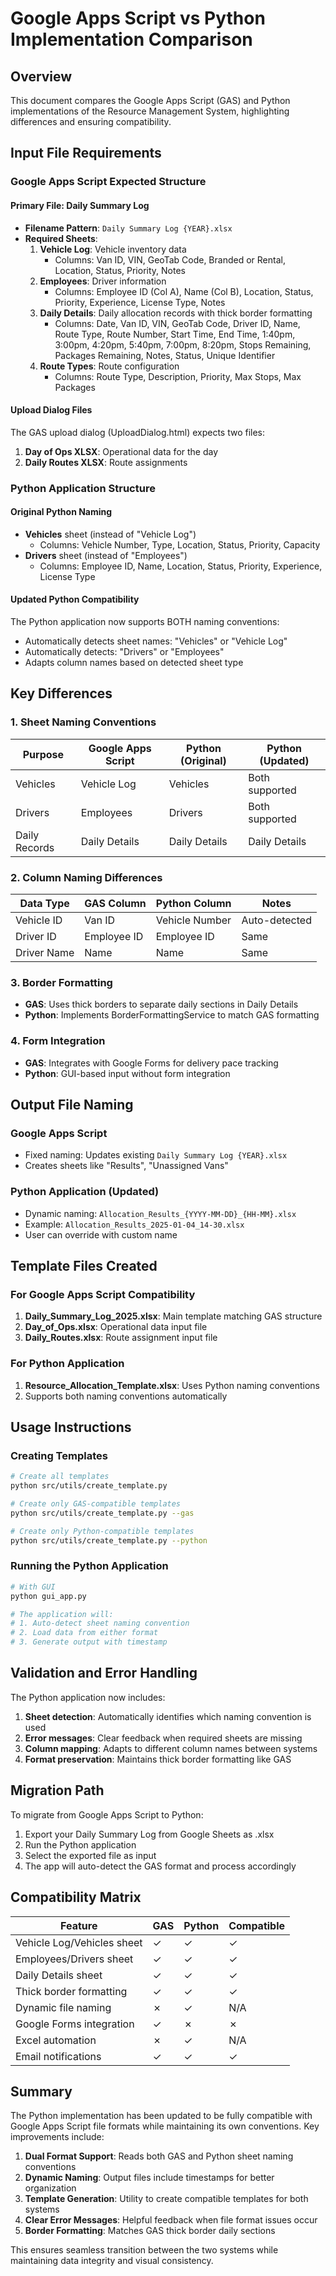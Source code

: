 # Google Apps Script vs Python Implementation Comparison

## Overview
This document compares the Google Apps Script (GAS) and Python implementations of the Resource Management System, highlighting differences and ensuring compatibility.

## Input File Requirements

### Google Apps Script Expected Structure

#### Primary File: Daily Summary Log
- **Filename Pattern**: `Daily Summary Log {YEAR}.xlsx`
- **Required Sheets**:
  1. **Vehicle Log**: Vehicle inventory data
     - Columns: Van ID, VIN, GeoTab Code, Branded or Rental, Location, Status, Priority, Notes
  2. **Employees**: Driver information
     - Columns: Employee ID (Col A), Name (Col B), Location, Status, Priority, Experience, License Type, Notes
  3. **Daily Details**: Daily allocation records with thick border formatting
     - Columns: Date, Van ID, VIN, GeoTab Code, Driver ID, Name, Route Type, Route Number, Start Time, End Time, 
       1:40pm, 3:00pm, 4:20pm, 5:40pm, 7:00pm, 8:20pm, Stops Remaining, Packages Remaining, Notes, Status, Unique Identifier
  4. **Route Types**: Route configuration
     - Columns: Route Type, Description, Priority, Max Stops, Max Packages

#### Upload Dialog Files
The GAS upload dialog (UploadDialog.html) expects two files:
1. **Day of Ops XLSX**: Operational data for the day
2. **Daily Routes XLSX**: Route assignments

### Python Application Structure

#### Original Python Naming
- **Vehicles** sheet (instead of "Vehicle Log")
  - Columns: Vehicle Number, Type, Location, Status, Priority, Capacity
- **Drivers** sheet (instead of "Employees")
  - Columns: Employee ID, Name, Location, Status, Priority, Experience, License Type

#### Updated Python Compatibility
The Python application now supports BOTH naming conventions:
- Automatically detects sheet names: "Vehicles" or "Vehicle Log"
- Automatically detects: "Drivers" or "Employees"
- Adapts column names based on detected sheet type

## Key Differences

### 1. Sheet Naming Conventions
| Purpose | Google Apps Script | Python (Original) | Python (Updated) |
|---------|-------------------|-------------------|------------------|
| Vehicles | Vehicle Log | Vehicles | Both supported |
| Drivers | Employees | Drivers | Both supported |
| Daily Records | Daily Details | Daily Details | Daily Details |

### 2. Column Naming Differences
| Data Type | GAS Column | Python Column | Notes |
|-----------|------------|---------------|-------|
| Vehicle ID | Van ID | Vehicle Number | Auto-detected |
| Driver ID | Employee ID | Employee ID | Same |
| Driver Name | Name | Name | Same |

### 3. Border Formatting
- **GAS**: Uses thick borders to separate daily sections in Daily Details
- **Python**: Implements BorderFormattingService to match GAS formatting

### 4. Form Integration
- **GAS**: Integrates with Google Forms for delivery pace tracking
- **Python**: GUI-based input without form integration

## Output File Naming

### Google Apps Script
- Fixed naming: Updates existing `Daily Summary Log {YEAR}.xlsx`
- Creates sheets like "Results", "Unassigned Vans"

### Python Application (Updated)
- Dynamic naming: `Allocation_Results_{YYYY-MM-DD}_{HH-MM}.xlsx`
- Example: `Allocation_Results_2025-01-04_14-30.xlsx`
- User can override with custom name

## Template Files Created

### For Google Apps Script Compatibility
1. **Daily_Summary_Log_2025.xlsx**: Main template matching GAS structure
2. **Day_of_Ops.xlsx**: Operational data input file
3. **Daily_Routes.xlsx**: Route assignment input file

### For Python Application
1. **Resource_Allocation_Template.xlsx**: Uses Python naming conventions
2. Supports both naming conventions automatically

## Usage Instructions

### Creating Templates
```bash
# Create all templates
python src/utils/create_template.py

# Create only GAS-compatible templates
python src/utils/create_template.py --gas

# Create only Python-compatible templates
python src/utils/create_template.py --python
```

### Running the Python Application
```bash
# With GUI
python gui_app.py

# The application will:
# 1. Auto-detect sheet naming convention
# 2. Load data from either format
# 3. Generate output with timestamp
```

## Validation and Error Handling

The Python application now includes:
1. **Sheet detection**: Automatically identifies which naming convention is used
2. **Error messages**: Clear feedback when required sheets are missing
3. **Column mapping**: Adapts to different column names between systems
4. **Format preservation**: Maintains thick border formatting like GAS

## Migration Path

To migrate from Google Apps Script to Python:
1. Export your Daily Summary Log from Google Sheets as .xlsx
2. Run the Python application
3. Select the exported file as input
4. The app will auto-detect the GAS format and process accordingly

## Compatibility Matrix

| Feature | GAS | Python | Compatible |
|---------|-----|--------|------------|
| Vehicle Log/Vehicles sheet | ✓ | ✓ | ✓ |
| Employees/Drivers sheet | ✓ | ✓ | ✓ |
| Daily Details sheet | ✓ | ✓ | ✓ |
| Thick border formatting | ✓ | ✓ | ✓ |
| Dynamic file naming | ✗ | ✓ | N/A |
| Google Forms integration | ✓ | ✗ | ✗ |
| Excel automation | ✗ | ✓ | N/A |
| Email notifications | ✓ | ✓ | ✓ |

## Summary

The Python implementation has been updated to be fully compatible with Google Apps Script file formats while maintaining its own conventions. Key improvements include:

1. **Dual Format Support**: Reads both GAS and Python sheet naming conventions
2. **Dynamic Naming**: Output files include timestamps for better organization
3. **Template Generation**: Utility to create compatible templates for both systems
4. **Clear Error Messages**: Helpful feedback when file format issues occur
5. **Border Formatting**: Matches GAS thick border daily sections

This ensures seamless transition between the two systems while maintaining data integrity and visual consistency.